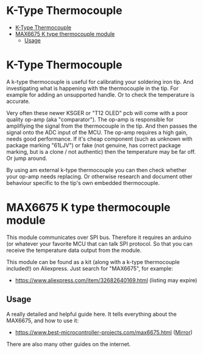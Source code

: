 # K-Type Thermocouple

<!-- MarkdownTOC -->

* [K-Type Thermocouple](#k-type-thermocouple)
* [MAX6675 K type thermocouple module](#max6675-k-type-thermocouple-module)
	* [Usage](#usage)

<!-- /MarkdownTOC -->

<a id="k-type-thermocouple"></a>
# K-Type Thermocouple

A k-type thermocouple is useful for calibrating your soldering iron tip. And investigating what is happening with the thermocouple in the tip. For example for adding an unsupported handle. Or to check the temperature is accurate.

Very often these newer KSGER or "T12 OLED" pcb will come with a poor quality op-amp (aka "comparator"). The op-amp is responsible for amplifiying the signal from the thermocouple in the tip. And then passes the signal onto the ADC input of the MCU.  The op-amp requires a high gain, needs good performance.  If it's cheap component (such as unknown with package marking "61LJV") or fake (not genuine, has correct package marking, but is a clone / not authentic) then the temperature may be far off. Or jump around.

By using am external k-type thermocouple you can then check whether your op-amp needs replacing. Or otherwise research and document other behaviour specific to the tip's own embedded thermocouple.


<a id="max6675-k-type-thermocouple-module"></a>
# MAX6675 K type thermocouple module

This module communicates over SPI bus. Therefore it requires an arduino (or whatever your favorite MCU that can talk SPI protocol. So that you can receive the temperature data output from the module.

This module can be found as a kit (along with a k-type thermocouple included!) on Aliexpress. Just search for "MAX6675", for example:

* https://www.aliexpress.com/item/32682640169.html (listing may expire)


<a id="usage"></a>
## Usage

A really detailed and helpful guide here. It tells everything about the MAX6675, and how to use it:

* https://www.best-microcontroller-projects.com/max6675.html ([Mirror](https://htmlpreview.github.io/?https://github.com/dreamcat4/t12-t245-controllers-docs/blob/master/tools/k-type%20thermocouple/MAX6675%20Simple%20Arduino%20Tutorial%20for%20measuring%20up%20to%201024C%20(2020-06-16%2012_27_51).html))

There are also many other guides on the internet.




